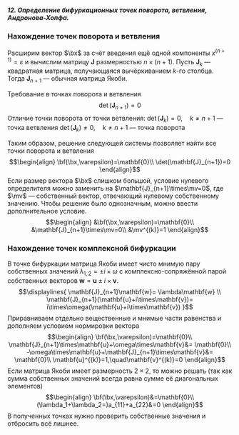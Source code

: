 ##### 12. Определение бифуркационных точек поворота, ветвления, Андронова-Хопфа.
### Нахождение точек поворота и ветвления
Расширим вектор $\bx$ за счёт введения ещё одной компоненты $x^{(n+1)}=\varepsilon$ и вычислим матрицу $\mathbf{J}$ размерностью $n\times (n+1)$. 
Пусть $\mathbf{J}_k$ — квадратная матрица, получающаяся вычёркиванием $k$-го столбца. Тогда $\mathbf{J}_{n+1}$ — обычная матрица Якоби.

Требование в точках поворота и ветвления
$$\det(\mathbf{J}_{n+1})=0$$
Отличие точки поворота от точки ветвления:
$\det(\mathbf{J}_k)=0,\quad k\neq n+1$ — точка ветвления
$\det(\mathbf{J}_k)\neq0,\quad k\neq n+1$ — точка поворота

Таким образом, решение следующей системы позволяет найти все точки поворота и ветвления
$$\begin{align}
\bf(\bx,\varepsilon)=\mathbf{0}\\
\det(\mathbf{J}_{n+1})=0
\end{align}$$
Если размер вектора $\bx$ слишком большой, условие нулевого определителя можно заменить на $\mathbf{J}_{n+1}\times\mv=0$, где $\mv$ — собственный вектор, отвечающий нулевому собственному значению. Чтобы решение было однозначным, можно ввести дополнительное условие.
$$\begin{align}
&\bf(\bx,\varepsilon)=\mathbf{0}\\
&\mathbf{J}_{n+1}\times\mv=0\\
&\mv^{(k)}=1
\end{align}$$
### Нахождение точек комплексной бифуркации
В точке бифуркации матрица Якоби имеет чисто мнимую пару собственных значений $\lambda_{1,2}=\pm i\times\omega$ с комплексно-сопряжённой парой собственных векторов $\mathbf{w}=\mathbf{u}\pm i\times\mathbf{v}$.
$$\displaylines{
\mathbf{J}_{n+1}\mathbf{w}=
\lambda\mathbf{w} \\
\mathbf{J}_{n+1}(\mathbf{u}+i\times\mathbf{v})=
i\times\omega(\mathbf{u}+i\times\mathbf{v})
}$$
Приравниваем отдельно вещественные и мнимые части равенства и дополняем условием нормировки вектора
$$\begin{align}
\bf(\bx,\varepsilon)=\mathbf{0}\\
\mathbf{J}_{n+1}\times\mathbf{u}+\omega\times\mathbf{v}&=
\mathbf{0}\\
-\omega\times\mathbf{u}+\mathbf{J}_{n+1}\times\mathbf{v}&=
\mathbf{0}\\
\mathbf{u}^{(k)}=1,\quad\mathbf{v}^{(k)}=0
\end{align}$$
Если матрица Якоби имеет размерность $2\times2$, то можно решать (так как сумма собственных значений всегда равна сумме её диагональных элементов)
$$\begin{align}
\bf(\bx,\varepsilon)&=\mathbf{0}\\
(\lambda_1+\lambda_2=)a_{11}+a_{22}&=0
\end{align}$$
В полученных точках нужно проверить собственные значения и отбросить всё лишнее.
